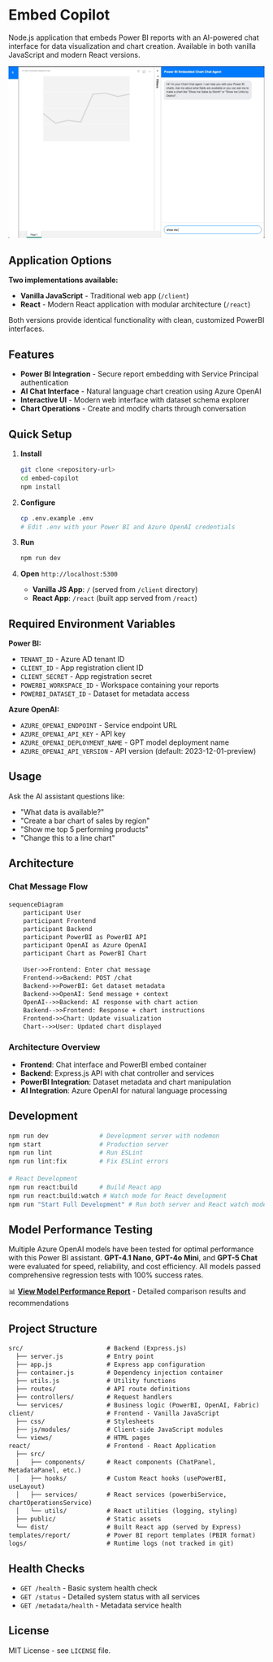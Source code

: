 # Embed Copilot

Node.js application that embeds Power BI reports with an AI-powered chat interface for data visualization and chart creation. Available in both vanilla JavaScript and modern React versions.

![Chart Chat Demo](./chartchat.gif)

## Application Options

**Two implementations available:**
- **Vanilla JavaScript** - Traditional web app (`/client`)
- **React** - Modern React application with modular architecture (`/react`)

Both versions provide identical functionality with clean, customized PowerBI interfaces.

## Features

- **Power BI Integration** - Secure report embedding with Service Principal authentication
- **AI Chat Interface** - Natural language chart creation using Azure OpenAI
- **Interactive UI** - Modern web interface with dataset schema explorer
- **Chart Operations** - Create and modify charts through conversation

## Quick Setup

1. **Install**
   ```bash
   git clone <repository-url>
   cd embed-copilot
   npm install
   ```

2. **Configure**
   ```bash
   cp .env.example .env
   # Edit .env with your Power BI and Azure OpenAI credentials
   ```

3. **Run**
   ```bash
   npm run dev
   ```

4. **Open** `http://localhost:5300`
   - **Vanilla JS App**: `/` (served from `/client` directory)
   - **React App**: `/react` (built app served from `/react`)

## Required Environment Variables

**Power BI:**
- `TENANT_ID` - Azure AD tenant ID
- `CLIENT_ID` - App registration client ID  
- `CLIENT_SECRET` - App registration secret
- `POWERBI_WORKSPACE_ID` - Workspace containing your reports
- `POWERBI_DATASET_ID` - Dataset for metadata access

**Azure OpenAI:**
- `AZURE_OPENAI_ENDPOINT` - Service endpoint URL
- `AZURE_OPENAI_API_KEY` - API key
- `AZURE_OPENAI_DEPLOYMENT_NAME` - GPT model deployment name
- `AZURE_OPENAI_API_VERSION` - API version (default: 2023-12-01-preview)

## Usage

Ask the AI assistant questions like:
- "What data is available?"
- "Create a bar chart of sales by region" 
- "Show me top 5 performing products"
- "Change this to a line chart"

## Architecture

### Chat Message Flow

```mermaid
sequenceDiagram
    participant User
    participant Frontend
    participant Backend
    participant PowerBI as PowerBI API
    participant OpenAI as Azure OpenAI
    participant Chart as PowerBI Chart

    User->>Frontend: Enter chat message
    Frontend->>Backend: POST /chat
    Backend->>PowerBI: Get dataset metadata
    Backend->>OpenAI: Send message + context
    OpenAI-->>Backend: AI response with chart action
    Backend-->>Frontend: Response + chart instructions
    Frontend->>Chart: Update visualization
    Chart-->>User: Updated chart displayed
```

### Architecture Overview

- **Frontend**: Chat interface and PowerBI embed container
- **Backend**: Express.js API with chat controller and services  
- **PowerBI Integration**: Dataset metadata and chart manipulation
- **AI Integration**: Azure OpenAI for natural language processing

## Development

```bash
npm run dev              # Development server with nodemon
npm start                # Production server
npm run lint             # Run ESLint
npm run lint:fix         # Fix ESLint errors

# React Development
npm run react:build      # Build React app
npm run react:build:watch # Watch mode for React development
npm run "Start Full Development" # Run both server and React watch mode
```

## Model Performance Testing

Multiple Azure OpenAI models have been tested for optimal performance with this Power BI assistant. **GPT-4.1 Nano**, **GPT-4o Mini**, and **GPT-5 Chat** were evaluated for speed, reliability, and cost efficiency. All models passed comprehensive regression tests with 100% success rates.

📊 **[View Model Performance Report](./modelperformance.md)** - Detailed comparison results and recommendations

## Project Structure

```
src/                       # Backend (Express.js)
  ├── server.js            # Entry point
  ├── app.js               # Express app configuration
  ├── container.js         # Dependency injection container
  ├── utils.js             # Utility functions
  ├── routes/              # API route definitions
  ├── controllers/         # Request handlers
  └── services/            # Business logic (PowerBI, OpenAI, Fabric)
client/                    # Frontend - Vanilla JavaScript
  ├── css/                 # Stylesheets
  ├── js/modules/          # Client-side JavaScript modules
  └── views/               # HTML pages
react/                     # Frontend - React Application
  ├── src/
  │   ├── components/      # React components (ChatPanel, MetadataPanel, etc.)
  │   ├── hooks/           # Custom React hooks (usePowerBI, useLayout)
  │   ├── services/        # React services (powerbiService, chartOperationsService)
  │   └── utils/           # React utilities (logging, styling)
  ├── public/              # Static assets
  └── dist/                # Built React app (served by Express)
templates/report/          # Power BI report templates (PBIR format)
logs/                      # Runtime logs (not tracked in git)
```

## Health Checks

- `GET /health` - Basic system health check
- `GET /status` - Detailed system status with all services
- `GET /metadata/health` - Metadata service health

## License

MIT License - see `LICENSE` file.